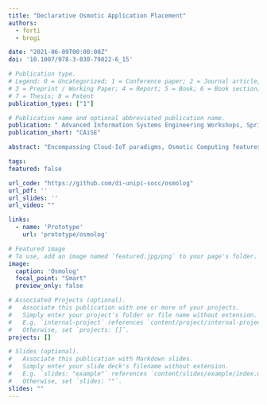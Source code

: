 ```yaml
---
title: "Declarative Osmotic Application Placement"
authors:
  - forti
  - brogi

date: "2021-06-09T00:00:00Z"
doi: '10.1007/978-3-030-79022-6_15'

# Publication type.
# Legend: 0 = Uncategorized; 1 = Conference paper; 2 = Journal article;
# 3 = Preprint / Working Paper; 4 = Report; 5 = Book; 6 = Book section;
# 7 = Thesis; 8 = Patent
publication_types: ["1"]

# Publication name and optional abbreviated publication name.
publication: " Advanced Information Systems Engineering Workshops, Springer"
publication_short: "CAiSE"

abstract: "Encompassing Cloud-IoT paradigms, Osmotic Computing features the management of IoT microelements (MELs), i.e. computation units (e.g. services, programs) that are available in different versions to compose adaptive IoT applications. New techniques are then needed to decide where to place MELs and which of the available versions to deploy, considering both infrastructure resource availability and Quality of Service (e.g. latency, costs) of the whole application. In this article, we tackle such an open challenge by proposing a declarative methodology in support of the placement of osmotic MELs."

tags:
featured: false

url_code: "https://github.com/di-unipi-socc/osmolog"
url_pdf: ''
url_slides: ''
url_video: ""

links:
  - name: 'Prototype'
    url: 'prototype/osmolog'

# Featured image
# To use, add an image named `featured.jpg/png` to your page's folder. 
image:
  caption: 'Osmolog'
  focal_point: "Smart"
  preview_only: false

# Associated Projects (optional).
#   Associate this publication with one or more of your projects.
#   Simply enter your project's folder or file name without extension.
#   E.g. `internal-project` references `content/project/internal-project/index.md`.
#   Otherwise, set `projects: []`.
projects: []

# Slides (optional).
#   Associate this publication with Markdown slides.
#   Simply enter your slide deck's filename without extension.
#   E.g. `slides: "example"` references `content/slides/example/index.md`.
#   Otherwise, set `slides: ""`.
slides: ""
---
```

